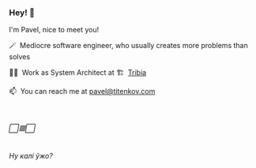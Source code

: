 ### Hey! 👋

I'm Pavel, nice to meet you!

🪄&nbsp; Mediocre software engineer, who usually creates more problems than solves

👨‍💻&nbsp; Work as System Architect at 🏗&nbsp; [Tribia](https://www.tribia.com/)

📫&nbsp; You can reach me at pavel@titenkov.com

&nbsp;

###### ⬜️🟥⬜️
###### Ну калі ўжо?
